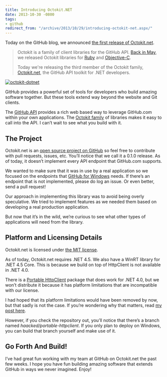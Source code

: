 ```yaml
---
title: Introducing Octokit.NET
date: 2013-10-30 -0800
tags:
- github
redirect_from: "/archive/2013/10/29/introducing-octokit-net.aspx/"
---
```


Today on the GitHub blog, we announced [the first release of
Octokit.net](https://github.com/blog/1676-introducing-octokit-net "Introducing Octokit.net").

> Octokit is a family of client libraries for the GitHub API. [Back in
> May](https://github.com/blog/1517-introducing-octokit), we released
> Octokit libraries for [Ruby](https://github.com/octokit/octokit.rb)
> and [Objective-C](https://github.com/octokit/octokit.objc).
>
> Today we're releasing the third member of the Octokit family,
> [Octokit.net](https://github.com/octokit/octokit.net), the GitHub API
> toolkit for .NET developers.

[![octokit-dotnet](https://haacked.com/images/haacked_com/WindowsLiveWriter/IntroducingOctokit.NET_D8EF/octokit-dotnet_thumb.png "octokit-dotnet")](https://haacked.com/images/haacked_com/WindowsLiveWriter/IntroducingOctokit.NET_D8EF/octokit-dotnet_2.png)

GitHub provides a powerful set of tools for developers who build amazing
software together. But these tools extend way beyond the website and Git
clients.

The [GitHub API](http://developer.github.com/v3/ "GitHub API") provides
a rich web based way to leverage GitHub.com within your own
applications. The [Octokit
family](http://octokit.github.io/ "Octokit Website") of libraries makes
it easy to call into the API. I can’t wait to see what you build with
it.

The Project
-----------

Octokit.net is an [open source project on
GitHub](https://github.com/octokit/octokit.net "Octokit.net GitHub") so
feel free to contribute with pull requests, issues, etc. You’ll notice
that we call it a 0.1.0 release. As of today, it doesn’t implement every
API endpoint that GitHub.com supports.

We wanted to make sure that it was in use by a real application so we
focused on the endpoints that [GitHub for
Windows](http://windows.github.com/ "GitHub for Windows") needs. If
there’s an endpoint that is not implemented, please do log an issue. Or
even better, send a pull request!

Our approach in implementing this library was to avoid being overly
speculative. We tried to implement features as we needed them based on
developing a real production application.

But now that it’s in the wild, we’re curious to see what other types of
applications will need from the library.

Platform and Licensing Details
------------------------------

Octokit.net is licensed under [the MIT
license](https://github.com/octokit/octokit.net/blob/master/LICENSE.txt "MIT License").

As of today, Octokit.net requires .NET 4.5. We also have a WinRT library
for .NET 4.5 Core. This is because we build on top of HttpClient is not
available in .NET 4.0.

There is a [Portable
HttpClient](https://www.nuget.org/packages/Microsoft.Net.Http "Portable HttpClient on NuGet")
package that does work for .NET 4.0, but we won’t distribute it because
it has platform limitations that are incompatible with our license.

I had hoped that its platform limitations would have been removed by
now, but that sadly is not the case. If you’re wondering why that
matters, read [my post
here](https://haacked.com/archive/2013/06/24/platform-limitations-harm-net.aspx "Platform limitations harm .net").

However, if you check the repository out, you’ll notice that there’s a
branch named *haacked/portable-httpclient*. If you only plan to deploy
on Windows, you can build that branch yourself and make use of it.

Go Forth And Build!
-------------------

I’ve had great fun working with my team at GitHub on Octokit.net the
past few weeks. I hope you have fun building amazing software that
extends GitHub in ways we never imagined. Enjoy!

